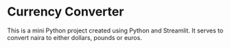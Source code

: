 # Currency Converter
This is a mini Python project created using Python and Streamlit. It serves to convert naira to either dollars, pounds or euros.
